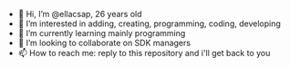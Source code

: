 - 👋 Hi, I’m @ellacsap, 26 years old
- 👀 I’m interested in adding, creating, programming, coding, developing
- 🌱 I’m currently learning mainly programming
- 💞️ I’m looking to collaborate on SDK managers
- 📫 How to reach me: reply to this repository and i'll get back to you

<!---
ellacsap/ellacsap is a ✨ special ✨ repository because its `README.md` (this file) appears on your GitHub profile.
You can click the Preview link to take a look at your changes.
--->
